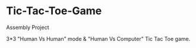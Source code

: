 # Tic-Tac-Toe-Game
Assembly Project

3*3 "Human Vs Human" mode & "Human Vs Computer" Tic Tac Toe game.
